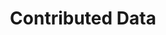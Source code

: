 ---
financial_year: 2017-18
layout: contributed-data
years: [
  ['2015-16', '/2015-16/contributed-data', 'link'],
  ['2016-17', '/2016-17/contributed-data', 'link'],
  ['2017-18', '/2017-18/contributed-data', 'active'],
]
active: contributed-data
title: Contributed Data
nested: false
---
